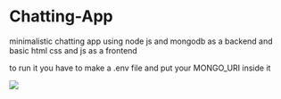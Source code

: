 # Chatting-App
minimalistic chatting app using node js and mongodb as a backend and basic html css and js as a frontend 

to run it you have to make a .env file and put your MONGO_URI inside it 

<img src="https://i.imgur.com/wBJJjjw.png">
